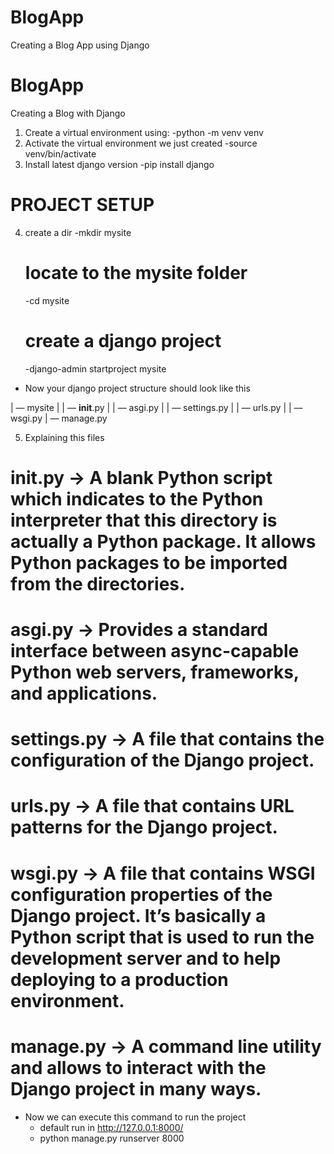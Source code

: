 # BlogApp
Creating a Blog App using Django

# BlogApp


Creating a Blog with Django

1. Create a virtual environment using: 
    -python -m venv venv
2. Activate the virtual environment we just created
    -source venv/bin/activate
3. Install latest django version
    -pip install django

# PROJECT SETUP
4. create a dir
    -mkdir mysite
    # locate to the mysite folder
    -cd mysite
    # create a django project
    -django-admin startproject mysite
- Now your django project structure should look like this 

| — mysite
| | — __init__.py
| | — asgi.py
| | — settings.py
| | — urls.py
| | — wsgi.py
| — manage.py

5. Explaining this files

# __init__.py → A blank Python script which indicates to the Python interpreter that this directory is actually a Python package. It allows Python packages to be imported from the directories.
# asgi.py → Provides a standard interface between async-capable Python web servers, frameworks, and applications.
# settings.py → A file that contains the configuration of the Django project.
# urls.py → A file that contains URL patterns for the Django project.
# wsgi.py → A file that contains WSGI configuration properties of the Django project. It’s basically a Python script that is used to run the development server and to help deploying to a production environment.
# manage.py → A command line utility and allows to interact with the Django project in many ways.

- Now we can execute this command to run the project
    - default run in http://127.0.0.1:8000/
    - python manage.py runserver 8000
